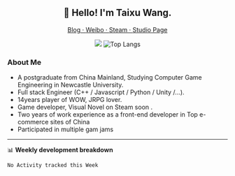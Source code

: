 <h2 align="center">👋 Hello! I'm Taixu Wang.</h2>
<p align="center">
  <a href="https://stellaw.love/">
    Blog · 
  </a>
  <a href="https://weibo.com/1544481381">
  Weibo · 
  </a>
  <a href="https://steamcommunity.com/id/xfause">
  Steam · 
  </a>
  <a href="https://steamcommunity.com/groups/chiluan">
  Studio Page
  </a>
</p>

<p align="center">
  <img src="https://github-readme-stats.vercel.app/api?username=xfause&show_icons=true&hide_border=true"/>
  <img alt="Top Langs" src="https://github-readme-stats.vercel.app/api/top-langs/?username=xfause&layout=compact&exclude_repo=D.N.Develop-Special-Event,D.N.Develop-Spring-Festival-Issue,Recommendsys&hide_border=true" />
</p>

### About Me

- A postgraduate from China Mainland, Studying Computer Game Engineering in Newcastle University.
- Full stack Engineer (C++ / Javascript / Python / Unity /...). 
- 14years player of WOW, JRPG lover.
- Game developer, Visual Novel on Steam soon .
- Two years of work experience as a front-end developer in Top e-commerce sites of China
- Participated in multiple gam jams

---

📊 **Weekly development breakdown**
<!--START_SECTION:waka-->
```text
No Activity tracked this Week
```
<!--END_SECTION:waka-->
